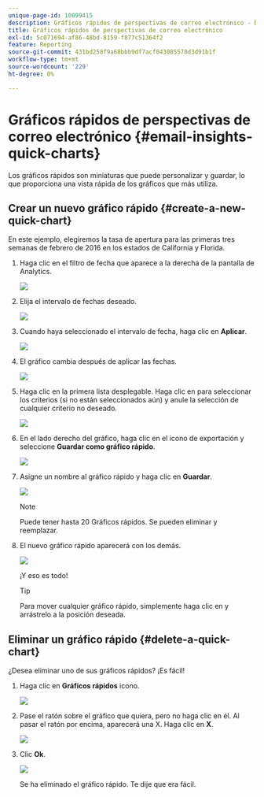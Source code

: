 ```yaml
---
unique-page-id: 10099415
description: Gráficos rápidos de perspectivas de correo electrónico - Documentos de Marketo - Documentación del producto
title: Gráficos rápidos de perspectivas de correo electrónico
exl-id: 5c071694-af86-48bd-8159-f877c51364f2
feature: Reporting
source-git-commit: 431bd258f9a68bbb9df7acf043085578d3d91b1f
workflow-type: tm+mt
source-wordcount: '229'
ht-degree: 0%

---
```


# Gráficos rápidos de perspectivas de correo electrónico {#email-insights-quick-charts}

Los gráficos rápidos son miniaturas que puede personalizar y guardar, lo que proporciona una vista rápida de los gráficos que más utiliza.

## Crear un nuevo gráfico rápido {#create-a-new-quick-chart}

En este ejemplo, elegiremos la tasa de apertura para las primeras tres semanas de febrero de 2016 en los estados de California y Florida.

1. Haga clic en el filtro de fecha que aparece a la derecha de la pantalla de Analytics.

   ![](assets/one-1.png)

1. Elija el intervalo de fechas deseado.

   ![](assets/two-2.png)

1. Cuando haya seleccionado el intervalo de fecha, haga clic en **Aplicar**.

   ![](assets/three-2.png)

1. El gráfico cambia después de aplicar las fechas.

   ![](assets/four.png)

1. Haga clic en la primera lista desplegable. Haga clic en para seleccionar los criterios (si no están seleccionados aún) y anule la selección de cualquier criterio no deseado.

   ![](assets/5.png)

1. En el lado derecho del gráfico, haga clic en el icono de exportación y seleccione **Guardar como gráfico rápido**.

   ![](assets/six.png)

1. Asigne un nombre al gráfico rápido y haga clic en **Guardar**.

   ![](assets/seven.png)

   >[!NOTE]
   >
   >Puede tener hasta 20 Gráficos rápidos. Se pueden eliminar y reemplazar.

1. El nuevo gráfico rápido aparecerá con los demás.

   ![](assets/8.png)

   ¡Y eso es todo!

   >[!TIP]
   >
   >Para mover cualquier gráfico rápido, simplemente haga clic en y arrástrelo a la posición deseada.

## Eliminar un gráfico rápido {#delete-a-quick-chart}

¿Desea eliminar uno de sus gráficos rápidos? ¡Es fácil!

1. Haga clic en **Gráficos rápidos** icono.

   ![](assets/nine.png)

1. Pase el ratón sobre el gráfico que quiera, pero no haga clic en él. Al pasar el ratón por encima, aparecerá una X. Haga clic en **X**.

   ![](assets/ten.png)

1. Clic **Ok**.

   ![](assets/eleven.png)

   Se ha eliminado el gráfico rápido. Te dije que era fácil.
